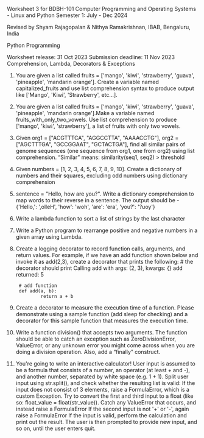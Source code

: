 Worksheet 3 for 
BDBH-101 Computer Programming and Operating Systems - Linux and Python
Semester 1: July - Dec 2024

Revised by
Shyam Rajagopalan & Nithya Ramakrishnan,
IBAB, Bengaluru, India

Python Programming

Worksheet release: 31 Oct 2023
Submission deadline: 11 Nov 2023
Comprehension, Lambda, Decorators & Exceptions

1. You are given a list called fruits =  ['mango', 'kiwi', 'strawberry', 'guava', 'pineapple', 'mandarin orange'].  Create a variable named capitalized_fruits and use list comprehension syntax to produce output like ['Mango', 'Kiwi', 'Strawberry', etc...]. 

2. You are given a list called fruits =  ['mango', 'kiwi', 'strawberry', 'guava', 'pineapple', 'mandarin orange'].Make a variable named fruits_with_only_two_vowels. Use list comprehension to produce ['mango', 'kiwi', 'strawberry'], a list of fruits with only two vowels.

3. Given org1 = ["ACGTTTCA", "AGGCCTTA", "AAAACCTG"], org2 = ["AGCTTTGA", "GCCGGAAT", "GCTACTGA"],  find all similar pairs of genome sequences (one sequence from org1, one from org2) using list comprehension. “Similar” means: similarity(seq1, seq2) > threshold

4. Given numbers = [1, 2, 3, 4, 5, 6, 7, 8, 9, 10]. Create a dictionary of numbers and their squares, excluding odd numbers using dictionary comprehension

5. sentence = "Hello, how are you?". Write a dictionary comprehension to map words to their reverse in a sentence. The output should be - {'Hello,': ',olleH', 'how': 'woh', 'are': 'era', 'you?': '?uoy'}

6. Write  a lambda function to sort a list of strings by the last character

7. Write a Python program to rearrange positive and negative numbers in a given array using Lambda.

8. Create a logging decorator to record function calls, arguments, and return values. For example, if we have an add function shown below and invoke it as add(2,3), create a decorator that prints the following:
	   # the decorator should print
	   Calling add with args: (2, 3), kwargs: {}
   add returned: 5

	    # add function
	    def add(a, b):
        		return a + b

9. Create a decorator to measure the execution time of a function. Please demonstrate using a sample function (add sleep for checking) and a decorator for this sample function that measures the execution time.

10. Write a function division() that accepts two arguments. The function should be able to catch an exception such as ZeroDivisionError, ValueError, or any unknown error you might come across when you are doing a division operation. Also, add a “finally” construct.

11. You're going to write an interactive calculator! User input is assumed to be a formula that consists of a number, an operator (at least + and -), and another number, separated by white space (e.g. 1 + 1). Split user input using str.split(), and check whether the resulting list is valid:
	If the input does not consist of 3 elements, raise a FormulaError, which is a custom Exception.
	Try to convert the first and third input to a float (like so: float_value = float(str_value)). Catch any ValueError that occurs, and instead raise a FormulaError
	If the second input is not '+' or '-', again raise a FormulaError
	If the input is valid, perform the calculation and print out the result. The user is then prompted to provide new input, and so on, until the user enters quit.

